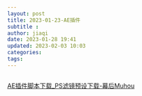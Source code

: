 ```yaml
---
layout: post
title: 2023-01-23-AE插件
subtitle :
author: jiaqi
date: 2023-01-28 19:41
updated: 2023-02-03 10:03
categories: 
tags:
---
```

```toc
```



[AE插件脚本下载_PS滤镜预设下载-幕后Muhou](https://muhou.net/plugins)
